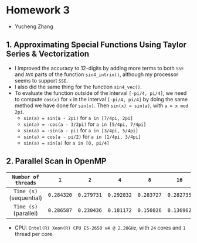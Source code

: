 # Homework 3

- Yucheng Zhang

## 1. Approximating Special Functions Using Taylor Series & Vectorization

- I improved the accuracy to 12-digits by adding more terms to both `SSE` and `AVX` parts of the function `sin4_intrin()`, although my processor seems to support `SSE`.
- I also did the same thing for the function `sin4_vec()`.
- To evaluate the function outside of the interval `[-pi/4, pi/4]`, we need to compute `cos(x)` for `x` in the interval `[-pi/4, pi/4]` by doing the same method we have done for `sin(x)`. Then `sin(x) = sin(a)`, with `a = x mod 2pi`.
  - `sin(a) = sin(a - 2pi)` for `a in [7/4pi, 2pi]`
  - `sin(a) = -cos(a - 3/2pi)` for `a in [5/4pi, 7/4pi]`
  - `sin(a) = -sin(a - pi)` for `a in [3/4pi, 5/4pi]`
  - `sin(a) = cos(a - pi/2)` for `a in [1/4pi, 3/4pi]`
  - `sin(a) = sin(a)` for `a in [0, pi/4]`

## 2. Parallel Scan in OpenMP

|   `Number of threads`   |    `1`     |    `2`     |    `4`     |    `8`     |    `16`    |
| :---------------------: | :--------: | :--------: | :--------: | :--------: | :--------: |
| `Time (s)` (sequential) | `0.284320` | `0.279731` | `0.292832` | `0.283727` | `0.282735` |
|  `Time (s)` (parallel)  | `0.286587` | `0.230436` | `0.181172` | `0.150826` | `0.136962` |

- CPU: `Intel(R) Xeon(R) CPU E5-2650 v4 @ 2.20GHz`, with `24` cores and `1` thread per core.
